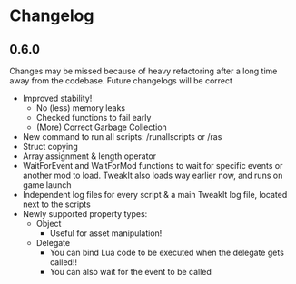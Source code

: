 ﻿# Changelog

## 0.6.0
Changes may be missed because of heavy refactoring after a long time away from the codebase. Future changelogs will be correct

- Improved stability!
  - No (less) memory leaks
  - Checked functions to fail early
  - (More) Correct Garbage Collection
- New command to run all scripts: /runallscripts or /ras
- Struct copying
- Array assignment & length operator
- WaitForEvent and WaitForMod functions to wait for specific events or another mod to load. TweakIt also loads way earlier now, and runs on game launch
- Independent log files for every script & a main TweakIt log file, located next to the scripts
- Newly supported property types:
  - Object
    - Useful for asset manipulation!
  - Delegate
    - You can bind Lua code to be executed when the delegate gets called!!
    - You can also wait for the event to be called